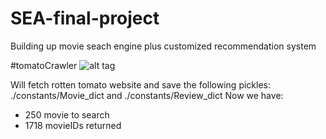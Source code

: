 # SEA-final-project
Building up movie seach engine plus customized recommendation system

#tomatoCrawler
![alt tag](https://drive.google.com/file/d/0BzG5zLRRrgKwYWJUUHBsNmtDRUk/view?usp=sharing)

Will fetch rotten tomato website and save the following pickles:
./constants/Movie_dict and ./constants/Review_dict
Now we have:
- 250 movie to search
- 1718 movieIDs returned